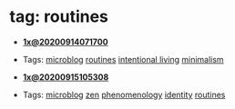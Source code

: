 
# tag: routines

 * **[1x@20200914071700](../content/notebook/captures/logs/20200914071700.md)**

  * Tags:  <a class="tag" href="#!tags/microblog.md">microblog</a>  <a class="tag" href="#!tags/routines.md">routines</a>  <a class="tag" href="#!tags/intentional living.md">intentional living</a>  <a class="tag" href="#!tags/minimalism.md">minimalism</a>
 * **[1x@20200915105308](../content/notebook/captures/logs/20200915105308.md)**

  * Tags:  <a class="tag" href="#!tags/microblog.md">microblog</a>  <a class="tag" href="#!tags/zen.md">zen</a>  <a class="tag" href="#!tags/phenomenology.md">phenomenology</a>  <a class="tag" href="#!tags/identity.md">identity</a>  <a class="tag" href="#!tags/routines.md">routines</a>